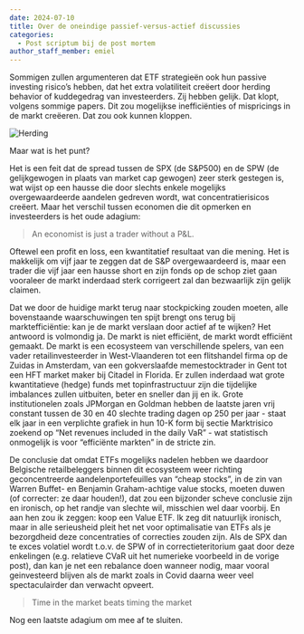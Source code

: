 ```yaml
---
date: 2024-07-10
title: Over de oneindige passief-versus-actief discussies
categories:
  - Post scriptum bij de post mortem
author_staff_member: emiel
---
```



Sommigen zullen argumenteren dat ETF strategieën ook hun passive investing risico’s hebben, dat het extra volatiliteit creëert door herding behavior of kuddegedrag van investeerders. Zij hebben gelijk. Dat klopt, volgens sommige papers. Dit zou mogelijkse inefficiënties of mispricings in de markt creëeren. Dat zou ook kunnen kloppen. 

![Herding](https:\\nonkelfonds.github.io/images/herd-photo-679869.jpeg)

Maar wat is het punt? 

Het is een feit dat de spread tussen de SPX (de S&P500) en de SPW (de gelijkgewogen in plaats van market cap gewogen) zeer sterk gestegen is, wat wijst op een hausse die door slechts enkele mogelijks overgewaardeerde aandelen gedreven wordt, wat concentratierisicos creëert. Maar het verschil tussen economen die dit opmerken en investeerders is het oude adagium: 
> An economist is just a trader without a P&L.

Oftewel een profit en loss, een kwantitatief resultaat van die mening. Het is makkelijk om vijf jaar te zeggen dat de S&P overgewaardeerd is, maar een trader die vijf jaar een hausse short en zijn fonds op de schop ziet gaan vooraleer de markt inderdaad sterk corrigeert zal dan bezwaarlijk zijn gelijk claimen. 

Dat we door de huidige markt terug naar stockpicking zouden moeten, alle bovenstaande waarschuwingen ten spijt brengt ons terug bij marktefficiëntie: kan je de markt verslaan door actief af te wijken? Het antwoord is volmondig ja. De markt is niet efficiënt, de markt wordt efficiënt gemaakt. De markt is een ecosysteem van verschillende spelers, van een vader retailinvesteerder in West-Vlaanderen tot een flitshandel firma op de Zuidas in Amsterdam, van een gokverslaafde memestocktrader in Gent tot een HFT market maker bij Citadel in Florida. Er zullen inderdaad wat grote kwantitatieve (hedge) funds met topinfrastructuur zijn die tijdelijke imbalances zullen uitbuiten, beter en sneller dan jij en ik. Grote institutionelen zoals JPMorgan en Goldman hebben de laatste jaren vrij constant tussen de 30 en 40 slechte trading dagen op 250 per jaar - staat elk jaar in een verplichte grafiek in hun 10-K form bij sectie Marktrisico zoekend op “Net revenues included in the daily VaR” - wat statistisch onmogelijk is voor “efficiënte markten” in de stricte zin. 

De conclusie dat omdat ETFs mogelijks nadelen hebben we daardoor Belgische retailbeleggers binnen dit ecosysteem weer richting geconcentreerde aandelenportefeuilles van “cheap stocks”, in de zin van Warren Buffet- en Benjamin Graham-achtige value stocks, moeten duwen (of correcter: ze daar houden!), dat zou een bijzonder scheve conclusie zijn en ironisch, op het randje van slechte wil, misschien wel daar voorbij. En aan hen zou ik zeggen: koop een Value ETF. Ik zeg dit natuurlijk ironisch, maar in alle serieusheid pleit het net voor optimalisatie van ETFs als je bezorgdheid deze concentraties of correcties zouden zijn. Als de SPX dan te exces volatiel wordt t.o.v. de SPW of in correctieteritorium gaat door deze enkelingen (e.g. relatieve CVaR uit het numerieke voorbeeld in de vorige post), dan kan je net een rebalance doen wanneer nodig, maar vooral geinvesteerd blijven als de markt zoals in Covid daarna weer veel spectaculairder dan verwacht opveert.
> Time in the market beats timing the market

Nog een laatste adagium om mee af te sluiten.
